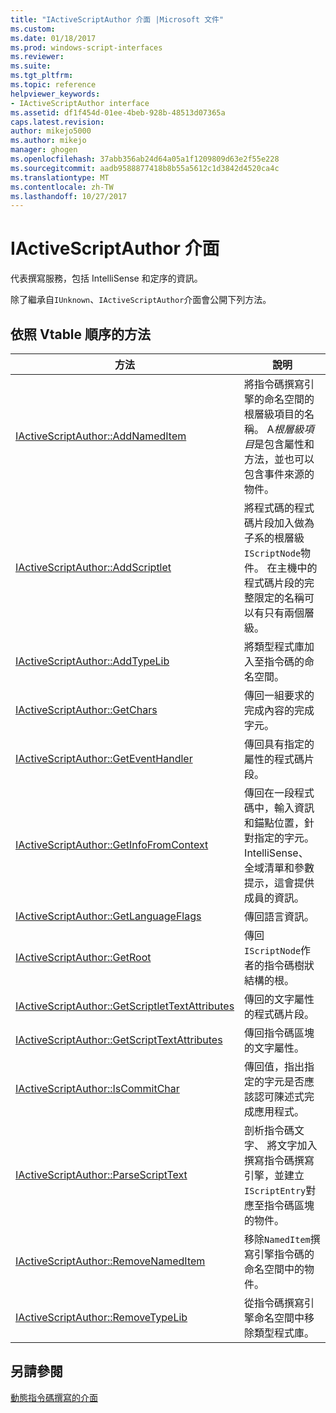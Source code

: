```yaml
---
title: "IActiveScriptAuthor 介面 |Microsoft 文件"
ms.custom: 
ms.date: 01/18/2017
ms.prod: windows-script-interfaces
ms.reviewer: 
ms.suite: 
ms.tgt_pltfrm: 
ms.topic: reference
helpviewer_keywords:
- IActiveScriptAuthor interface
ms.assetid: df1f454d-01ee-4beb-928b-48513d07365a
caps.latest.revision: 
author: mikejo5000
ms.author: mikejo
manager: ghogen
ms.openlocfilehash: 37abb356ab24d64a05a1f1209809d63e2f55e228
ms.sourcegitcommit: aadb9588877418b8b55a5612c1d3842d4520ca4c
ms.translationtype: MT
ms.contentlocale: zh-TW
ms.lasthandoff: 10/27/2017
---
```

# <a name="iactivescriptauthor-interface"></a>IActiveScriptAuthor 介面
代表撰寫服務，包括 IntelliSense 和定序的資訊。  
  
 除了繼承自`IUnknown`、`IActiveScriptAuthor`介面會公開下列方法。  
  
## <a name="methods-in-vtable-order"></a>依照 Vtable 順序的方法  
  
|方法|說明|  
|------------|-----------------|  
|[IActiveScriptAuthor::AddNamedItem](../../winscript/reference/iactivescriptauthor-addnameditem.md)|將指令碼撰寫引擎的命名空間的根層級項目的名稱。 A*根層級項目*是包含屬性和方法，並也可以包含事件來源的物件。|  
|[IActiveScriptAuthor::AddScriptlet](../../winscript/reference/iactivescriptauthor-addscriptlet.md)|將程式碼的程式碼片段加入做為子系的根層級`IScriptNode`物件。 在主機中的程式碼片段的完整限定的名稱可以有只有兩個層級。|  
|[IActiveScriptAuthor::AddTypeLib](../../winscript/reference/iactivescriptauthor-addtypelib.md)|將類型程式庫加入至指令碼的命名空間。|  
|[IActiveScriptAuthor::GetChars](../../winscript/reference/iactivescriptauthor-getchars.md)|傳回一組要求的完成內容的完成字元。|  
|[IActiveScriptAuthor::GetEventHandler](../../winscript/reference/iactivescriptauthor-geteventhandler.md)|傳回具有指定的屬性的程式碼片段。|  
|[IActiveScriptAuthor::GetInfoFromContext](../../winscript/reference/iactivescriptauthor-getinfofromcontext.md)|傳回在一段程式碼中，輸入資訊和錨點位置，針對指定的字元。 IntelliSense、 全域清單和參數提示，這會提供成員的資訊。|  
|[IActiveScriptAuthor::GetLanguageFlags](../../winscript/reference/iactivescriptauthor-getlanguageflags.md)|傳回語言資訊。|  
|[IActiveScriptAuthor::GetRoot](../../winscript/reference/iactivescriptauthor-getroot.md)|傳回`IScriptNode`作者的指令碼樹狀結構的根。|  
|[IActiveScriptAuthor::GetScriptletTextAttributes](../../winscript/reference/iactivescriptauthor-getscriptlettextattributes.md)|傳回的文字屬性的程式碼片段。|  
|[IActiveScriptAuthor::GetScriptTextAttributes](../../winscript/reference/iactivescriptauthor-getscripttextattributes.md)|傳回指令碼區塊的文字屬性。|  
|[IActiveScriptAuthor::IsCommitChar](../../winscript/reference/iactivescriptauthor-iscommitchar.md)|傳回值，指出指定的字元是否應該認可陳述式完成應用程式。|  
|[IActiveScriptAuthor::ParseScriptText](../../winscript/reference/iactivescriptauthor-parsescripttext.md)|剖析指令碼文字、 將文字加入撰寫指令碼撰寫引擎，並建立`IScriptEntry`對應至指令碼區塊的物件。|  
|[IActiveScriptAuthor::RemoveNamedItem](../../winscript/reference/iactivescriptauthor-removenameditem.md)|移除`NamedItem`撰寫引擎指令碼的命名空間中的物件。|  
|[IActiveScriptAuthor::RemoveTypeLib](../../winscript/reference/iactivescriptauthor-removetypelib.md)|從指令碼撰寫引擎命名空間中移除類型程式庫。|  
  
## <a name="see-also"></a>另請參閱  
 [動態指令碼撰寫的介面](../../winscript/reference/active-script-authoring-interfaces.md)